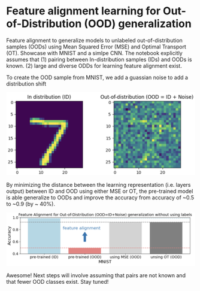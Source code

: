 # Feature alignment learning for Out-of-Distribution (OOD) generalization

Feature alignment to generalize models to unlabeled out-of-distribution samples (OODs) using Mean Squared Error (MSE) and Optimal Transport (OT). Showcase with MNIST and a simlpe CNN. The notebook explicitly assumes that (1) pairing between In-distribution samples (IDs) and OODs is known. (2) large and diverse ODDs for learning feature alignment exist.


To create the OOD sample from MNIST, we add a guassian noise to add a distribution shift


![](./samples.png)


By minimizing the distance between the learning representation (i.e. layers output) between ID and OOD using either MSE or OT, the pre-trained model is able generalize to OODs and improve the accuracy from accuracy of ~0.5 to ~0.9 (by ~ 40%).


![](./results.png)


Awesome! Next steps will involve assuming that pairs are not known and that fewer OOD classes exist. Stay tuned!
